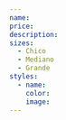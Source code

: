 ```yaml
---
name:
price:
description:
sizes:
  - Chico
  - Mediano
  - Grande
styles:
  - name:
    color:
    image:
---
```

